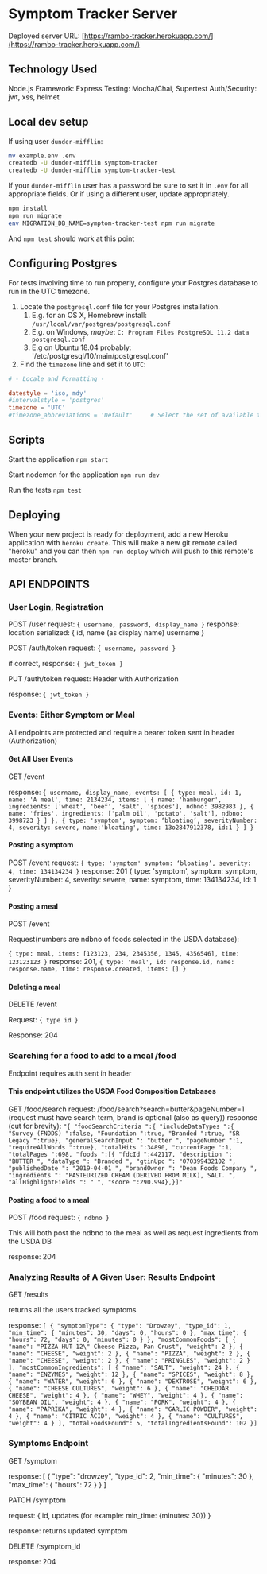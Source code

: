 # Symptom Tracker Server

Deployed server URL: [https://rambo-tracker.herokuapp.com/](https://rambo-tracker.herokuapp.com/)

## Technology Used

Node.js
Framework: Express
Testing: Mocha/Chai, Supertest
Auth/Security: jwt, xss, helmet

## Local dev setup

If using user `dunder-mifflin`:

```bash
mv example.env .env
createdb -U dunder-mifflin symptom-tracker
createdb -U dunder-mifflin symptom-tracker-test
```

If your `dunder-mifflin` user has a password be sure to set it in `.env` for all appropriate fields. Or if using a different user, update appropriately.

```bash
npm install
npm run migrate
env MIGRATION_DB_NAME=symptom-tracker-test npm run migrate
```

And `npm test` should work at this point

## Configuring Postgres

For tests involving time to run properly, configure your Postgres database to run in the UTC timezone.

1. Locate the `postgresql.conf` file for your Postgres installation.
   1. E.g. for an OS X, Homebrew install: `/usr/local/var/postgres/postgresql.conf`
   2. E.g. on Windows, _maybe_: `C: Program Files PostgreSQL 11.2 data postgresql.conf`
   3. E.g  on Ubuntu 18.04 probably: '/etc/postgresql/10/main/postgresql.conf'
2. Find the `timezone` line and set it to `UTC`:

```conf
# - Locale and Formatting -

datestyle = 'iso, mdy'
#intervalstyle = 'postgres'
timezone = 'UTC'
#timezone_abbreviations = 'Default'     # Select the set of available time zone
```

## Scripts

Start the application `npm start`

Start nodemon for the application `npm run dev`

Run the tests `npm test`

## Deploying

When your new project is ready for deployment, add a new Heroku application with `heroku create`. This will make a new git remote called "heroku" and you can then `npm run deploy` which will push to this remote's master branch.

## API ENDPOINTS

### User Login, Registration

POST /user
  request:
   `{
      username,
      password,
      display_name
    }`
  response:
    location
    serialized:
    {
      id,
      name (as display name)
      username
    }

POST /auth/token
  request:
    `{
      username,
      password
    }`

  if correct, response:
    `{
      jwt_token
    }`

PUT /auth/token
  request:
  Header with Authorization

  response: `{
    jwt_token
  }`
  
### Events: Either Symptom or Meal

All endpoints are protected and require a bearer token sent in header (Authorization)

#### Get All User Events

GET /event
  
  response:
    `{
      username,
      display_name,
      events:
        [
          {
            type: meal,
            id: 1,
            name: 'A meal',
            time: 2134234,
            items: [
              {
                name: 'hamburger',
                ingredients: ['wheat', 'beef', 'salt', 'spices'],
                ndbno: 3982983
              },
              {
                name: 'fries'.
                ingredients: ['palm oil', 'potato', 'salt'],
                ndbno: 3998723
              }
            ]
          },
          {
            type: 'symptom',
            symptom: ‘bloating’,
            severityNumber: 4,
            severity: severe,
            name:'bloating',
            time: 13o2847912378,
            id:1
          }
        ]
    }`

#### Posting a symptom

POST /event
  request:
    `{
      type: 'symptom'
      symptom: ‘bloating’,
      severity: 4,
      time: 134134234
    }`
  response: 201
  {
     type: 'symptom',
          symptom: symptom,
          severityNumber: 4,
          severity: severe,
          name: symptom,
          time: 134134234,
          id: 1
  }

#### Posting a meal

POST /event

Request(numbers are ndbno of foods selected in the USDA database):

`{
      type: meal,
      items: [123123, 234, 2345356, 1345, 4356546],
      time: 123123123
    }`
  response: 201, `{
   type: 'meal',
          id: response.id,
          name: response.name,
          time: response.created,
          items: []
  }`

#### Deleting a meal

DELETE /event

Request:
`{
  type
  id
}`

Response: 204

### Searching for a food to add to a meal /food

Endpoint requires auth sent in header

#### This endpoint utilizes the USDA Food Composition Databases

GET /food/search
request:
/food/search?search=butter&pageNumber=1
(request must have search term, brand is optional (also as query))
  response (cut for brevity):
  `"{ "foodSearchCriteria ":{ "includeDataTypes ":{ "Survey (FNDDS) ":false, "Foundation ":true, "Branded ":true, "SR Legacy ":true}, "generalSearchInput ": "butter ", "pageNumber ":1, "requireAllWords ":true}, "totalHits ":34890, "currentPage ":1, "totalPages ":698,
  "foods ":[{ "fdcId ":442117, "description ": "BUTTER ", "dataType ": "Branded ", "gtinUpc ": "070399432102 ", "publishedDate ": "2019-04-01 ", "brandOwner ": "Dean Foods Company ", "ingredients ": "PASTEURIZED CREAM (DERIVED FROM MILK), SALT. ", "allHighlightFields ": " ", "score ":290.994},}]"`

#### Posting a food to a meal

POST /food
request: `{
  ndbno
  }`

This will both post the ndbno to the meal as well as request ingredients from the USDA DB

response: 204

### Analyzing Results of A Given User: Results Endpoint

GET /results

returns all the users tracked symptoms

response: `[
    {
        "symptomType": {
            "type": "Drowzey",
            "type_id": 1,
            "min_time": {
                "minutes": 30,
                "days": 0,
                "hours": 0
            },
            "max_time": {
                "hours": 72,
                "days": 0,
                "minutes": 0
            }
        },
        "mostCommonFoods": [
            {
                "name": "PIZZA HUT 12\" Cheese Pizza, Pan Crust",
                "weight": 2
            },
            {
                "name": "CHEESE",
                "weight": 2
            },
            {
                "name": "PIZZA",
                "weight": 2
            },
            {
                "name": "CHEESE",
                "weight": 2
            },
            {
                "name": "PRINGLES",
                "weight": 2
            }
        ],
        "mostCommonIngredients": [
            {
                "name": "SALT",
                "weight": 24
            },
            {
                "name": "ENZYMES",
                "weight": 12
            },
            {
                "name": "SPICES",
                "weight": 8
            },
            {
                "name": "WATER",
                "weight": 6
            },
            {
                "name": "DEXTROSE",
                "weight": 6
            },
            {
                "name": "CHEESE CULTURES",
                "weight": 6
            },
            {
                "name": "CHEDDAR CHEESE",
                "weight": 4
            },
            {
                "name": "WHEY",
                "weight": 4
            },
            {
                "name": "SOYBEAN OIL",
                "weight": 4
            },
            {
                "name": "PORK",
                "weight": 4
            },
            {
                "name": "PAPRIKA",
                "weight": 4
            },
            {
                "name": "GARLIC POWDER",
                "weight": 4
            },
            {
                "name": "CITRIC ACID",
                "weight": 4
            },
            {
                "name": "CULTURES",
                "weight": 4
            }
        ],
        "totalFoodsFound": 5,
        "totalIngredientsFound": 102
}]`

### Symptoms Endpoint

GET /symptom

response: [
   {
        "type": "drowzey",
        "type_id": 2,
        "min_time": {
            "minutes": 30
        },
        "max_time": {
            "hours": 72
        }
    }
]

PATCH /symptom

request: {
  id,
  updates (for example: min_time: {minutes: 30})
}

response: returns updated symptom

DELETE /:symptom_id

response: 204
